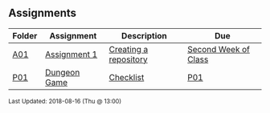 ## Assignments
| Folder | Assignment | Description | Due|
 | ------------|------------|------------|------------|
 | [A01](/Users/griffin/Code/Courses/2143-Object-Oriented-Programming/tree/master/Assignments/A01) | [ Assignment 1 ](/Users/griffin/Code/Courses/2143-Object-Oriented-Programming/tree/master/Assignments/A01) | [ Creating a repository](/Users/griffin/Code/Courses/2143-Object-Oriented-Programming/tree/master/Assignments/A01) | [Second Week of Class](/Users/griffin/Code/Courses/2143-Object-Oriented-Programming/tree/master/Assignments/A01) |
 | [P01](/Users/griffin/Code/Courses/2143-Object-Oriented-Programming/tree/master/Assignments/P01) | [ Dungeon Game ](/Users/griffin/Code/Courses/2143-Object-Oriented-Programming/tree/master/Assignments/P01) | [ Checklist](/Users/griffin/Code/Courses/2143-Object-Oriented-Programming/tree/master/Assignments/P01) | [P01](/Users/griffin/Code/Courses/2143-Object-Oriented-Programming/tree/master/Assignments/P01) | [|        | Item                                                                   | Value   | Earned |](/Users/griffin/Code/Courses/2143-Object-Oriented-Programming/tree/master/Assignments/P01) |

<sup>Last Updated: 2018-08-16 (Thu @ 13:00)</sup>